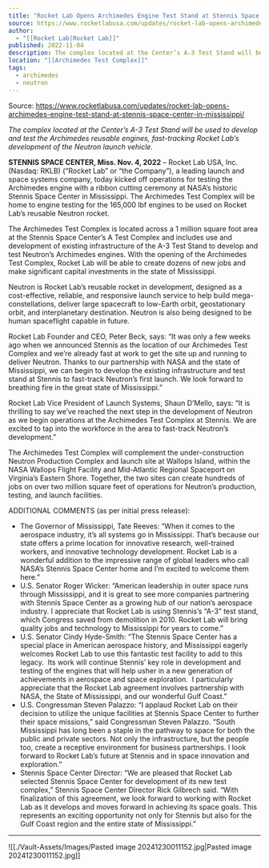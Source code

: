 ```yaml
---
title: "Rocket Lab Opens Archimedes Engine Test Stand at Stennis Space Center in Mississippi "
source: https://www.rocketlabusa.com/updates/rocket-lab-opens-archimedes-engine-test-stand-at-stennis-space-center-in-mississippi/
author:
  - "[[Rocket Lab|Rocket Lab]]"
published: 2022-11-04
description: The complex located at the Center’s A-3 Test Stand will be used to develop and test the Archimedes reusable engines, fast-tracking Rocket Lab’s development of the Neutron launch vehicle.
location: "[[Archimedes Test Complex]]"
tags:
  - archimedes
  - neutron
---
```


Source: https://www.rocketlabusa.com/updates/rocket-lab-opens-archimedes-engine-test-stand-at-stennis-space-center-in-mississippi/

*The complex located at the Center’s A-3 Test Stand will be used to develop and test the Archimedes reusable engines, fast-tracking Rocket Lab’s development of the Neutron launch vehicle.*

**STENNIS SPACE CENTER, Miss. Nov. 4, 2022** – Rocket Lab USA, Inc. (Nasdaq: RKLB) (“Rocket Lab” or “the Company”), a leading launch and space systems company, today kicked off operations for testing the Archimedes engine with a ribbon cutting ceremony at NASA’s historic Stennis Space Center in Mississippi. The Archimedes Test Complex will be home to engine testing for the 165,000 lbf engines to be used on Rocket Lab’s reusable Neutron rocket.

The Archimedes Test Complex is located across a 1 million square foot area at the Stennis Space Center’s A Test Complex and includes use and development of existing infrastructure of the A-3 Test Stand to develop and test Neutron’s Archimedes engines. With the opening of the Archimedes Test Complex, Rocket Lab will be able to create dozens of new jobs and make significant capital investments in the state of Mississippi.

Neutron is Rocket Lab’s reusable rocket in development, designed as a cost-effective, reliable, and responsive launch service to help build mega-constellations, deliver large spacecraft to low-Earth orbit, geostationary orbit, and interplanetary destination. Neutron is also being designed to be human spaceflight capable in future.

Rocket Lab Founder and CEO, Peter Beck, says: “It was only a few weeks ago when we announced Stennis as the location of our Archimedes Test Complex and we’re already fast at work to get the site up and running to deliver Neutron. Thanks to our partnership with NASA and the state of Mississippi, we can begin to develop the existing infrastructure and test stand at Stennis to fast-track Neutron’s first launch. We look forward to breathing fire in the great state of Mississippi.”

Rocket Lab Vice President of Launch Systems, Shaun D’Mello, says: “It is thrilling to say we’ve reached the next step in the development of Neutron as we begin operations at the Archimedes Test Complex at Stennis. We are excited to tap into the workforce in the area to fast-track Neutron’s development.”

The Archimedes Test Complex will complement the under-construction Neutron Production Complex and launch site at Wallops Island, within the NASA Wallops Flight Facility and Mid-Atlantic Regional Spaceport on Virginia’s Eastern Shore. Together, the two sites can create hundreds of jobs on over two million square feet of operations for Neutron’s production, testing, and launch facilities.

ADDITIONAL COMMENTS (as per initial press release):

- The Governor of Mississippi, Tate Reeves: “When it comes to the aerospace industry, it’s all systems go in Mississippi. That’s because our state offers a prime location for innovative research, well-trained workers, and innovative technology development. Rocket Lab is a wonderful addition to the impressive range of global leaders who call NASA’s Stennis Space Center home and I’m excited to welcome them here.”
- U.S. Senator Roger Wicker: “American leadership in outer space runs through Mississippi, and it is great to see more companies partnering with Stennis Space Center as a growing hub of our nation’s aerospace industry. I appreciate that Rocket Lab is using Stennis’s “A-3” test stand, which Congress saved from demolition in 2010. Rocket Lab will bring quality jobs and technology to Mississippi for years to come.”
- U.S. Senator Cindy Hyde-Smith: “The Stennis Space Center has a special place in American aerospace history, and Mississippi eagerly welcomes Rocket Lab to use this fantastic test facility to add to this legacy.  Its work will continue Stennis’ key role in development and testing of the engines that will help usher in a new generation of achievements in aerospace and space exploration.  I particularly appreciate that the Rocket Lab agreement involves partnership with NASA, the State of Mississippi, and our wonderful Gulf Coast.”
- U.S. Congressman Steven Palazzo: “I applaud Rocket Lab on their decision to utilize the unique facilities at Stennis Space Center to further their space missions,” said Congressman Steven Palazzo. “South Mississippi has long been a staple in the pathway to space for both the public and private sectors. Not only the infrastructure, but the people too, create a receptive environment for business partnerships. I look forward to Rocket Lab’s future at Stennis and in space innovation and exploration.”
- Stennis Space Center Director: “We are pleased that Rocket Lab selected Stennis Space Center for development of its new test complex,” Stennis Space Center Director Rick Gilbrech said. “With finalization of this agreement, we look forward to working with Rocket Lab as it develops and moves forward in achieving its space goals. This represents an exciting opportunity not only for Stennis but also for the Gulf Coast region and the entire state of Mississippi.”

---

![[./Vault-Assets/Images/Pasted image 20241230011152.jpg|Pasted image 20241230011152.jpg]]